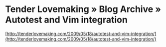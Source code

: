 <!--
id: 109821745
link: http://tumblr.atmos.org/post/109821745/tender-lovemaking-blog-archive-autotest-and-vim
slug: tender-lovemaking-blog-archive-autotest-and-vim
date: Mon May 18 2009 21:08:30 GMT-0700 (PDT)
publish: 2009-05-018
tags: 
title: Tender Lovemaking  » Blog Archive   » Autotest and Vim integration
-->


Tender Lovemaking  » Blog Archive   » Autotest and Vim integration
==================================================================

[http://tenderlovemaking.com/2009/05/18/autotest-and-vim-integration/](http://tenderlovemaking.com/2009/05/18/autotest-and-vim-integration/)

